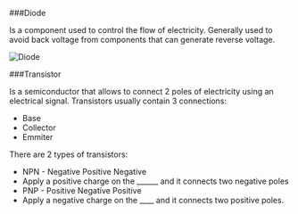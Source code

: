 ###Diode

Is a component used to control the flow of electricity. Generally used to avoid back voltage from components that can generate reverse voltage.

![Diode]()


###Transistor

Is a semiconductor that allows to connect 2 poles of electricity using an electrical signal. Transistors usually contain 3 connections: 

* Base
* Collector
* Emmiter

There are 2 types of transistors:

* NPN - Negative Positive Negative
 * Apply a positive charge on the ______ and it connects two negative poles
* PNP - Positive Negative Positive
 * Apply a negative charge on the ____ and it connects two positive poles. 
